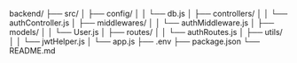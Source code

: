 backend/
├── src/
│   ├── config/
│   │   └── db.js
│   ├── controllers/
│   │   └── authController.js
│   ├── middlewares/
│   │   └── authMiddleware.js
│   ├── models/
│   │   └── User.js
│   ├── routes/
│   │   └── authRoutes.js
│   ├── utils/
│   │   └── jwtHelper.js
│   └── app.js
├── .env
├── package.json
└── README.md
